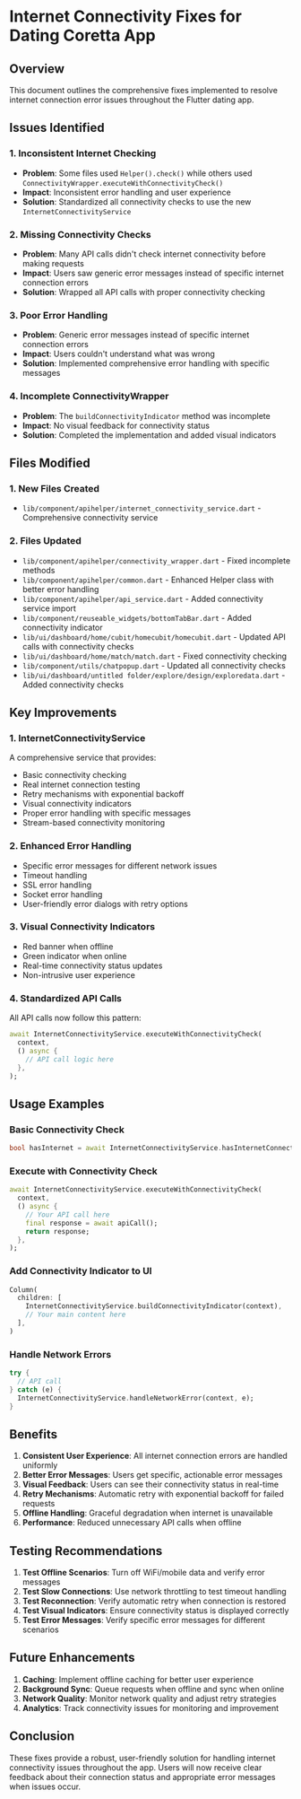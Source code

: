 # Internet Connectivity Fixes for Dating Coretta App

## Overview
This document outlines the comprehensive fixes implemented to resolve internet connection error issues throughout the Flutter dating app.

## Issues Identified

### 1. Inconsistent Internet Checking
- **Problem**: Some files used `Helper().check()` while others used `ConnectivityWrapper.executeWithConnectivityCheck()`
- **Impact**: Inconsistent error handling and user experience
- **Solution**: Standardized all connectivity checks to use the new `InternetConnectivityService`

### 2. Missing Connectivity Checks
- **Problem**: Many API calls didn't check internet connectivity before making requests
- **Impact**: Users saw generic error messages instead of specific internet connection errors
- **Solution**: Wrapped all API calls with proper connectivity checking

### 3. Poor Error Handling
- **Problem**: Generic error messages instead of specific internet connection errors
- **Impact**: Users couldn't understand what was wrong
- **Solution**: Implemented comprehensive error handling with specific messages

### 4. Incomplete ConnectivityWrapper
- **Problem**: The `buildConnectivityIndicator` method was incomplete
- **Impact**: No visual feedback for connectivity status
- **Solution**: Completed the implementation and added visual indicators

## Files Modified

### 1. New Files Created
- `lib/component/apihelper/internet_connectivity_service.dart` - Comprehensive connectivity service

### 2. Files Updated
- `lib/component/apihelper/connectivity_wrapper.dart` - Fixed incomplete methods
- `lib/component/apihelper/common.dart` - Enhanced Helper class with better error handling
- `lib/component/apihelper/api_service.dart` - Added connectivity service import
- `lib/component/reuseable_widgets/bottomTabBar.dart` - Added connectivity indicator
- `lib/ui/dashboard/home/cubit/homecubit/homecubit.dart` - Updated API calls with connectivity checks
- `lib/ui/dashboard/home/match/match.dart` - Fixed connectivity checking
- `lib/component/utils/chatpopup.dart` - Updated all connectivity checks
- `lib/ui/dashboard/untitled folder/explore/design/exploredata.dart` - Added connectivity checks

## Key Improvements

### 1. InternetConnectivityService
A comprehensive service that provides:
- Basic connectivity checking
- Real internet connection testing
- Retry mechanisms with exponential backoff
- Visual connectivity indicators
- Proper error handling with specific messages
- Stream-based connectivity monitoring

### 2. Enhanced Error Handling
- Specific error messages for different network issues
- Timeout handling
- SSL error handling
- Socket error handling
- User-friendly error dialogs with retry options

### 3. Visual Connectivity Indicators
- Red banner when offline
- Green indicator when online
- Real-time connectivity status updates
- Non-intrusive user experience

### 4. Standardized API Calls
All API calls now follow this pattern:
```dart
await InternetConnectivityService.executeWithConnectivityCheck(
  context,
  () async {
    // API call logic here
  },
);
```

## Usage Examples

### Basic Connectivity Check
```dart
bool hasInternet = await InternetConnectivityService.hasInternetConnection();
```

### Execute with Connectivity Check
```dart
await InternetConnectivityService.executeWithConnectivityCheck(
  context,
  () async {
    // Your API call here
    final response = await apiCall();
    return response;
  },
);
```

### Add Connectivity Indicator to UI
```dart
Column(
  children: [
    InternetConnectivityService.buildConnectivityIndicator(context),
    // Your main content here
  ],
)
```

### Handle Network Errors
```dart
try {
  // API call
} catch (e) {
  InternetConnectivityService.handleNetworkError(context, e);
}
```

## Benefits

1. **Consistent User Experience**: All internet connection errors are handled uniformly
2. **Better Error Messages**: Users get specific, actionable error messages
3. **Visual Feedback**: Users can see their connectivity status in real-time
4. **Retry Mechanisms**: Automatic retry with exponential backoff for failed requests
5. **Offline Handling**: Graceful degradation when internet is unavailable
6. **Performance**: Reduced unnecessary API calls when offline

## Testing Recommendations

1. **Test Offline Scenarios**: Turn off WiFi/mobile data and verify error messages
2. **Test Slow Connections**: Use network throttling to test timeout handling
3. **Test Reconnection**: Verify automatic retry when connection is restored
4. **Test Visual Indicators**: Ensure connectivity status is displayed correctly
5. **Test Error Messages**: Verify specific error messages for different scenarios

## Future Enhancements

1. **Caching**: Implement offline caching for better user experience
2. **Background Sync**: Queue requests when offline and sync when online
3. **Network Quality**: Monitor network quality and adjust retry strategies
4. **Analytics**: Track connectivity issues for monitoring and improvement

## Conclusion

These fixes provide a robust, user-friendly solution for handling internet connectivity issues throughout the app. Users will now receive clear feedback about their connection status and appropriate error messages when issues occur.
